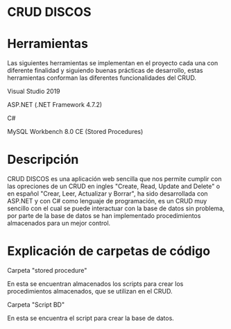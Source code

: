 CRUD DISCOS
=====================

Herramientas
=====================
Las siguientes herramientas se implementan en el proyecto cada una con diferente finalidad y siguiendo buenas prácticas de desarrollo, estas herramientas 
conforman las diferentes funcionalidades del CRUD.

  Visual Studio 2019
	
  ASP.NET (.NET Framework 4.7.2)
	
  C#
	
  MySQL Workbench 8.0 CE (Stored Procedures)

Descripción
=====================
CRUD DISCOS es una aplicación web sencilla que nos permite cumplir con las opreciones de un CRUD en ingles "Create, Read, Update and Delete" o en español "Crear, Leer, Actualizar 
y Borrar", ha sido desarrollada con ASP.NET y con C# como lenguaje de programación, es un CRUD muy sencillo con el cual se puede interactuar con la base de datos sin problema, por
parte de la base de datos se han implementado procedimientos almacenados para un mejor control.

Explicación de carpetas de código
=====================
Carpeta "stored procedure" 

En esta se encuentran almacenados los scripts para crear los procedimientos almacenados, que se utilizan en el CRUD.


Carpeta "Script BD"

En esta se encuentra el script para crear la base de datos.
